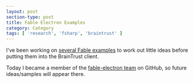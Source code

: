 ```yaml
---
layout: post
section-type: post
title: Fable Electron Examples
category: Category
tags: [ 'research', 'fsharp', 'braintrust' ]
---
```

I've been working on [several Fable examples](https://github.com/aolney?utf8=%E2%9C%93&tab=repositories&q=fable&type=&language=) to work out little ideas before putting them into the BrainTrust client.

Today I became a member of the [fable-electron team](https://github.com/orgs/fable-compiler/teams/fable-electron) on GitHub, so future ideas/samples will appear there.

